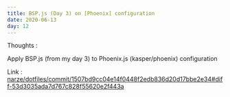 ```yaml
---
title: BSP.js (Day 3) on [Phoenix] configuration
date: 2020-06-13
day: 12
---
```


Thoughts :

Apply BSP.js (from my day 3) to Phoenix.js (kasper/phoenix) configuration

Link : [narze/dotfiles/commit/1507bd9cc04e14f0448f2edb836d20d17bbe2e34#diff-53d3035ada7d767c828f55620e2f443a](https://github.com/narze/dotfiles/commit/1507bd9cc04e14f0448f2edb836d20d17bbe2e34#diff-53d3035ada7d767c828f55620e2f443a)

